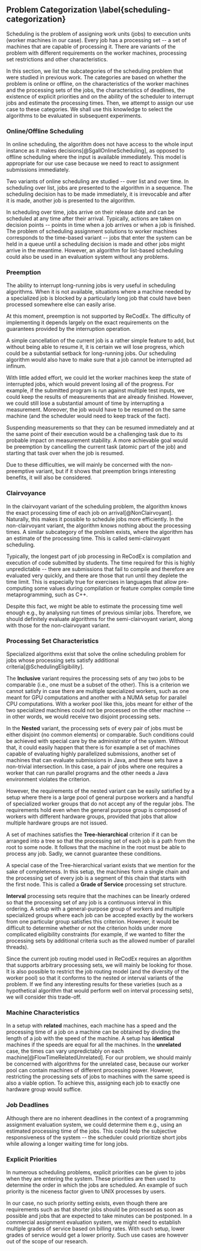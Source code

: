 ## Problem Categorization \label{scheduling-categorization}

Scheduling is the problem of assigning work units (jobs) to execution units 
(worker machines in our case). Every job has a processing set -- a set of 
machines that are capable of processing it. There are variants of the problem 
with different requirements on the worker machines, processing set restrictions 
and other characteristics.

In this section, we list the subcategories of the scheduling problem that were 
studied in previous work. The categories are based on whether the problem is 
online or offline, on the characteristics of the worker machines and the 
processing sets of the jobs, the characteristics of deadlines, the existence of 
explicit priorities and on the ability of the scheduler to interrupt jobs and 
estimate the processing times. Then, we attempt to assign our use case to these 
categories. We shall use this knowledge to select the algorithms to be evaluated 
in subsequent experiments.

### Online/Offline Scheduling

In online scheduling, the algorithm does not have access to the whole input 
instance as it makes decisions[@SgallOnlineScheduling], as opposed to offline 
scheduling where the input is available immediately. This model is appropriate 
for our use case because we need to react to assignment submissions immediately.

Two variants of online scheduling are studied -- over list and over time. In 
scheduling over list, jobs are presented to the algorithm in a sequence. The 
scheduling decision has to be made immediately, it is irrevocable and after it 
is made, another job is presented to the algorithm.

In scheduling over time, jobs arrive on their release date and can be scheduled 
at any time after their arrival. Typically, actions are taken on decision points 
-- points in time when a job arrives or when a job is finished. The problem of 
scheduling assignment solutions to worker machines corresponds to the time-based 
variant -- jobs that enter the system can be held in a queue until a scheduling 
decision is made and other jobs might arrive in the meantime. However, an 
algorithm for list-based scheduling could also be used in an evaluation system 
without any problems.

### Preemption

The ability to interrupt long-running jobs is very useful in scheduling 
algorithms. When it is not available, situations where a machine needed by a 
specialized job is blocked by a particularly long job that could have been 
processed somewhere else can easily arise.

At this moment, preemption is not supported by ReCodEx. The difficulty of 
implementing it depends largely on the exact requirements on the guarantees 
provided by the interruption operation.

A simple cancellation of the current job is a rather simple feature to add, but 
without being able to resume it, it is certain we will lose progress, which 
could be a substantial setback for long-running jobs. Our scheduling algorithm 
would also have to make sure that a job cannot be interrupted ad infinum.

With little added effort, we could let the worker machines keep the state of 
interrupted jobs, which would prevent losing all of the progress. For example, 
if the submitted program is run against multiple test inputs, we could keep the 
results of measurements that are already finished. However, we could still lose 
a substantial amount of time by interrupting a measurement. Moreover, the job 
would have to be resumed on the same machine (and the scheduler would need to 
keep track of the fact).

Suspending measurements so that they can be resumed immediately and at the same 
point of their execution would be a challenging task due to its probable impact 
on measurement stability. A more achievable goal would be preemption by 
cancelling the current task (atomic part of the job) and starting that task over 
when the job is resumed.

Due to these difficulties, we will mainly be concerned with the non-preemptive 
variant, but if it shows that preemption brings interesting benefits, it will 
also be considered.

### Clairvoyance

In the clairvoyant variant of the scheduling problem, the algorithm knows the 
exact processing time of each job on arrival[@NonClairvoyant]. Naturally, this 
makes it possible to schedule jobs more efficiently. In the non-clairvoyant 
variant, the algorithm knows nothing about the processing times. A similar 
subcategory of the problem exists, where the algorithm has an estimate of the 
processing time. This is called semi-clairvoyant scheduling.

Typically, the longest part of job processing in ReCodEx is compilation and 
execution of code submitted by students. The time required for this is highly 
unpredictable -- there are submissions that fail to compile and therefore are 
evaluated very quickly, and there are those that run until they deplete the time 
limit. This is especially true for exercises in languages that allow 
pre-computing some values during compilation or feature complex compile time 
metaprogramming, such as C++.

Despite this fact, we might be able to estimate the processing time well enough 
e.g., by analysing run times of previous similar jobs. Therefore, we should 
definitely evaluate algorithms for the semi-clairvoyant variant, along with 
those for the non-clairvoyant variant.

### Processing Set Characteristics

Specialized algorithms exist that solve the online scheduling problem for jobs 
whose processing sets satisfy additional criteria[@SchedulingEligibility].

The **Inclusive** variant requires the processing sets of any two jobs to be 
comparable (i.e., one must be a subset of the other). This is a criterion we 
cannot satisfy in case there are multiple specialized workers, such as one meant 
for GPU computations and another with a NUMA setup for parallel CPU 
computations. With a worker pool like this, jobs meant for either of the two 
specialized machines could not be processed on the other machine -- in other 
words, we would receive two disjoint processing sets.

In the **Nested** variant, the processing sets of every pair of jobs must be 
either disjoint (no common elements) or comparable. Such conditions could be 
achieved with special care by the administrator of the system. Without that, it 
could easily happen that there is for example a set of machines capable of 
evaluating highly parallelized submissions, another set of machines that can 
evaluate submissions in Java, and these sets have a non-trivial intersection. In 
this case, a pair of jobs where one requires a worker that can run parallel 
programs and the other needs a Java environment violates the criterion.

However, the requirements of the nested variant can be easily satisfied by a 
setup where there is a large pool of general purpose workers and a handful of 
specialized worker groups that do not accept any of the regular jobs. The 
requirements hold even when the general purpose group is composed of workers 
with different hardware groups, provided that jobs that allow multiple hardware 
groups are not issued.

A set of machines satisfies the **Tree-hierarchical** criterion if it can be 
arranged into a tree so that the processing set of each job is a path from the 
root to some node. It follows that the machine in the root must be able to 
process any job. Sadly, we cannot guarantee these conditions.

A special case of the Tree-hierarchical variant exists that we mention for the 
sake of completeness. In this setup, the machines form a single chain and the 
processing set of every job is a segment of this chain that starts with the 
first node. This is called a **Grade of Service** processing set structure.

**Interval** processing sets require that the machines can be linearly ordered 
so that the processing set of any job is a continuous interval in this ordering. 
A setup with a general-purpose group of workers and multiple specialized groups 
where each job can be accepted exactly by the workers from one particular group 
satisfies this criterion. However, it would be difficult to determine whether or 
not the criterion holds under more complicated eligibility constraints (for 
example, if we wanted to filter the processing sets by additional criteria such 
as the allowed number of parallel threads).

Since the current job routing model used in ReCodEx requires an algorithm that 
supports arbitrary processing sets, we will mainly be looking for those. It is 
also possible to restrict the job routing model (and the diversity of the worker 
pool) so that it conforms to the nested or interval variants of the problem. If 
we find any interesting results for these varieties (such as a hypothetical 
algorithm that would perform well on interval processing sets), we will consider 
this trade-off.

### Machine Characteristics

In a setup with **related** machines, each machine has a speed and the 
processing time of a job on a machine can be obtained by dividing the length of 
a job with the speed of the machine. A setup has **identical** machines if the 
speeds are equal for all the machines. In the **unrelated** case, the times can 
vary unpredictably on each machine[@FlowTimeRelatedUnrelated]. For our problem, 
we should mainly be concerned with algorithms for the unrelated case, because 
our worker pool can contain machines of different processing power. However, 
restricting the processing sets of jobs to machines with the same speed is also 
a viable option. To achieve this, assigning each job to exactly one hardware 
group would suffice.

### Job Deadlines

Although there are no inherent deadlines in the context of a programming 
assignment evaluation system, we could determine them e.g., using an estimated 
processing time of the jobs. This could help the subjective responsiveness of 
the system -- the scheduler could prioritize short jobs while allowing a longer 
waiting time for long jobs.

### Explicit Priorities

In numerous scheduling problems, explicit priorities can be given to jobs when 
they are entering the system. These priorities are then used to determine the 
order in which the jobs are scheduled. An example of such priority is the 
niceness factor given to UNIX processes by users.

In our case, no such priority setting exists, even though there are requirements 
such as that shorter jobs should be processed as soon as possible and jobs that 
are expected to take minutes can be postponed. In a commercial assignment 
evaluation system, we might need to establish multiple grades of service based 
on billing rates. With such setup, lower grades of service would get a lower 
priority. Such use cases are however out of the scope of our research.
